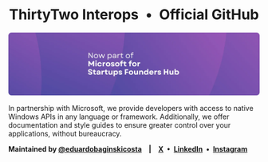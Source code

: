 [url_microsoft]: https://www.microsoft.com/en-us/startups
[url_author]: https://github.com/eduardobaginskicosta
[img_banner]: ../assets/banner.webp

<!-- == == == -->

[social_instagram]: https://instagram.com/eduardobcosta7/
[social_linkedin]: https://linkedin.com/in/eduardobaginskicosta/
[social_twitter]: https://twitter.com/eduardobcosta7/

<!-- == == == -->

<h1 align="center">ThirtyTwo Interops&ensp;•&ensp;Official GitHub</h1>

[![ThirtyTwo Interops][img_banner]][url_microsoft]

In partnership with Microsoft, we provide developers with access to native Windows APIs
in any language or framework. Additionally, we offer documentation and style guides to
ensure greater control over your applications, without bureaucracy.

**Maintained by [@eduardobaginskicosta][url_author]&emsp;|&emsp;[X][social_twitter]&ensp;•&ensp;[LinkedIn][social_linkedin]&ensp;•&ensp;[Instagram][social_instagram]**

